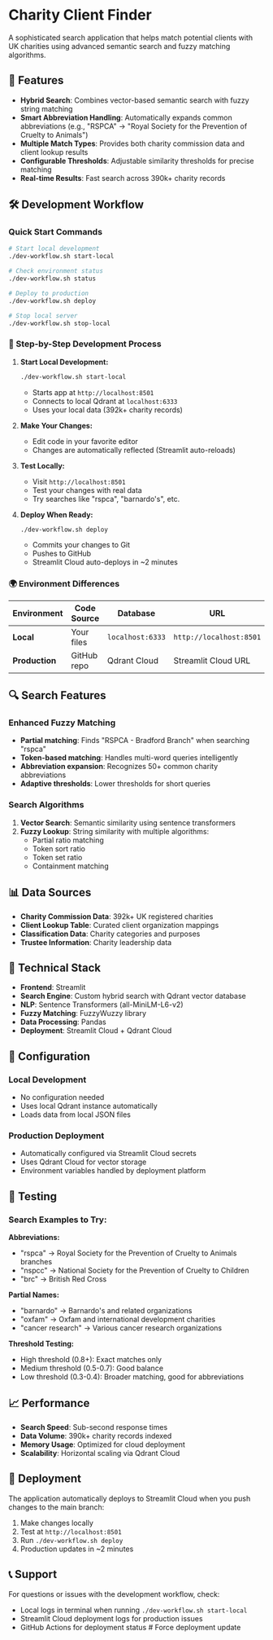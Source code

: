 # Charity Client Finder

A sophisticated search application that helps match potential clients with UK charities using advanced semantic search and fuzzy matching algorithms.

## 🚀 Features

- **Hybrid Search**: Combines vector-based semantic search with fuzzy string matching
- **Smart Abbreviation Handling**: Automatically expands common abbreviations (e.g., "RSPCA" → "Royal Society for the Prevention of Cruelty to Animals")
- **Multiple Match Types**: Provides both charity commission data and client lookup results
- **Configurable Thresholds**: Adjustable similarity thresholds for precise matching
- **Real-time Results**: Fast search across 390k+ charity records

## 🛠️ Development Workflow

### Quick Start Commands

```bash
# Start local development
./dev-workflow.sh start-local

# Check environment status  
./dev-workflow.sh status

# Deploy to production
./dev-workflow.sh deploy

# Stop local server
./dev-workflow.sh stop-local
```

### 🔄 Step-by-Step Development Process

1. **Start Local Development:**
   ```bash
   ./dev-workflow.sh start-local
   ```
   - Starts app at `http://localhost:8501`
   - Connects to local Qdrant at `localhost:6333`
   - Uses your local data (392k+ charity records)

2. **Make Your Changes:**
   - Edit code in your favorite editor
   - Changes are automatically reflected (Streamlit auto-reloads)

3. **Test Locally:**
   - Visit `http://localhost:8501`
   - Test your changes with real data
   - Try searches like "rspca", "barnardo's", etc.

4. **Deploy When Ready:**
   ```bash
   ./dev-workflow.sh deploy
   ```
   - Commits your changes to Git
   - Pushes to GitHub
   - Streamlit Cloud auto-deploys in ~2 minutes

### 🌍 Environment Differences

| Environment | Code Source | Database | URL |
|------------|-------------|----------|-----|
| **Local** | Your files | `localhost:6333` | `http://localhost:8501` |
| **Production** | GitHub repo | Qdrant Cloud | Streamlit Cloud URL |

## 🔍 Search Features

### Enhanced Fuzzy Matching
- **Partial matching**: Finds "RSPCA - Bradford Branch" when searching "rspca"
- **Token-based matching**: Handles multi-word queries intelligently  
- **Abbreviation expansion**: Recognizes 50+ common charity abbreviations
- **Adaptive thresholds**: Lower thresholds for short queries

### Search Algorithms
1. **Vector Search**: Semantic similarity using sentence transformers
2. **Fuzzy Lookup**: String similarity with multiple algorithms:
   - Partial ratio matching
   - Token sort ratio
   - Token set ratio  
   - Containment matching

## 📊 Data Sources

- **Charity Commission Data**: 392k+ UK registered charities
- **Client Lookup Table**: Curated client organization mappings
- **Classification Data**: Charity categories and purposes
- **Trustee Information**: Charity leadership data

## 🔧 Technical Stack

- **Frontend**: Streamlit
- **Search Engine**: Custom hybrid search with Qdrant vector database
- **NLP**: Sentence Transformers (all-MiniLM-L6-v2)
- **Fuzzy Matching**: FuzzyWuzzy library
- **Data Processing**: Pandas
- **Deployment**: Streamlit Cloud + Qdrant Cloud

## 📝 Configuration

### Local Development
- No configuration needed
- Uses local Qdrant instance automatically
- Loads data from local JSON files

### Production Deployment  
- Automatically configured via Streamlit Cloud secrets
- Uses Qdrant Cloud for vector storage
- Environment variables handled by deployment platform

## 🧪 Testing

### Search Examples to Try:

**Abbreviations:**
- "rspca" → Royal Society for the Prevention of Cruelty to Animals branches
- "nspcc" → National Society for the Prevention of Cruelty to Children  
- "brc" → British Red Cross

**Partial Names:**
- "barnardo" → Barnardo's and related organizations
- "oxfam" → Oxfam and international development charities
- "cancer research" → Various cancer research organizations

**Threshold Testing:**
- High threshold (0.8+): Exact matches only
- Medium threshold (0.5-0.7): Good balance
- Low threshold (0.3-0.4): Broader matching, good for abbreviations

## 📈 Performance

- **Search Speed**: Sub-second response times
- **Data Volume**: 390k+ charity records indexed
- **Memory Usage**: Optimized for cloud deployment
- **Scalability**: Horizontal scaling via Qdrant Cloud

## 🚀 Deployment

The application automatically deploys to Streamlit Cloud when you push changes to the main branch:

1. Make changes locally
2. Test at `http://localhost:8501`  
3. Run `./dev-workflow.sh deploy`
4. Production updates in ~2 minutes

## 📞 Support

For questions or issues with the development workflow, check:
- Local logs in terminal when running `./dev-workflow.sh start-local`
- Streamlit Cloud deployment logs for production issues
- GitHub Actions for deployment status # Force deployment update
